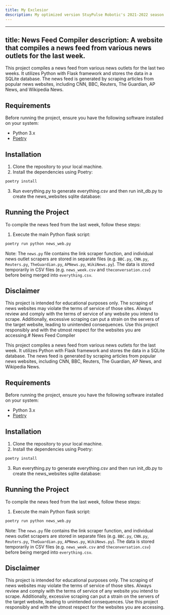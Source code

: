 ```yaml
---
title: My Exclesior 
description: My optimized version StuyPulse Robotic's 2021-2022 season robot, Exclesior.
---
```


---
title: News Feed Compiler
description: A website that compiles a news feed from various news outlets for the last week.
---

This project compiles a news feed from various news outlets for the last two weeks. It utilizes Python with Flask framework and stores the data in a SQLite database. The news feed is generated by scraping articles from popular news websites, including CNN, BBC, Reuters, The Guardian, AP News, and Wikipedia News.

## Requirements

Before running the project, ensure you have the following software installed on your system:

- Python 3.x
- [Poetry](https://python-poetry.org/)

## Installation

1. Clone the repository to your local machine.
2. Install the dependencies using Poetry:
```bash
poetry install
```
3. Run everything.py to generate everything.csv and then run init_db.py to create the news_websites sqlite database:

## Running the Project

To compile the news feed from the last week, follow these steps:

1. Execute the main Python flask script:

```bash
poetry run python news_web.py
```

Note: The `news.py` file contains the link scraper function, and individual news outlet scrapers are stored in separate files (e.g. `BBC.py`, `CNN.py`, `Reuters.py`, `TheGuardian.py`, `APNews.py`, `WikiNews.py`). The data is stored temporarily in CSV files (e.g. `news_week.csv` and `theconversation.csv`) before being merged into `everything.csv`.

## Disclaimer

This project is intended for educational purposes only. The scraping of news websites may violate the terms of service of those sites. Always review and comply with the terms of service of any website you intend to scrape. Additionally, excessive scraping can put a strain on the servers of the target website, leading to unintended consequences. Use this project responsibly and with the utmost respect for the websites you are accessing.# News Feed Compiler

This project compiles a news feed from various news outlets for the last week. It utilizes Python with Flask framework and stores the data in a SQLite database. The news feed is generated by scraping articles from popular news websites, including CNN, BBC, Reuters, The Guardian, AP News, and Wikipedia News.

## Requirements

Before running the project, ensure you have the following software installed on your system:

- Python 3.x
- [Poetry](https://python-poetry.org/)

## Installation

1. Clone the repository to your local machine.
2. Install the dependencies using Poetry:
```bash
poetry install
```
3. Run everything.py to generate everything.csv and then run init_db.py to create the news_websites sqlite database:

## Running the Project

To compile the news feed from the last week, follow these steps:

1. Execute the main Python flask script:

```bash
poetry run python news_web.py
```

Note: The `news.py` file contains the link scraper function, and individual news outlet scrapers are stored in separate files (e.g. `BBC.py`, `CNN.py`, `Reuters.py`, `TheGuardian.py`, `APNews.py`, `WikiNews.py`). The data is stored temporarily in CSV files (e.g. `news_week.csv` and `theconversation.csv`) before being merged into `everything.csv`.

## Disclaimer

This project is intended for educational purposes only. The scraping of news websites may violate the terms of service of those sites. Always review and comply with the terms of service of any website you intend to scrape. Additionally, excessive scraping can put a strain on the servers of the target website, leading to unintended consequences. Use this project responsibly and with the utmost respect for the websites you are accessing.